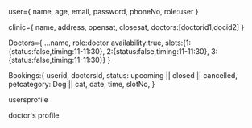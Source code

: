 user={
    name,
    age,
    email,
    password,
    phoneNo,
    role:user 
}

clinic={
    name,
    address,
    opensat,
    closesat,
    doctors:[doctorid1,docid2]
}

Doctors={
    ...name,
    role:doctor
    availability:true,
    slots:{1:{status:false,timing:11-11:30}, 2:{status:false,timing:11-11:30}, 3:{status:false,timing:11-11:30}}
}

Bookings:{
    userid,
    doctorsid,
    status: upcoming || closed || cancelled,
    petcategory: Dog || cat,
    date,
    time,
    slotNo,
}


usersprofile 

doctor's profile 
